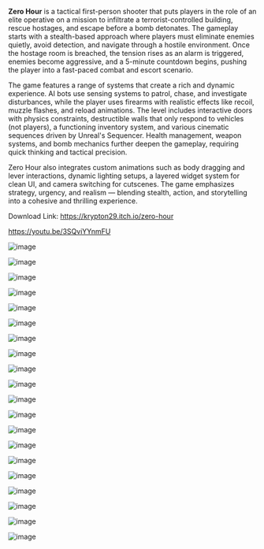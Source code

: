 **Zero Hour** is a tactical first-person shooter that puts players in the role of an elite operative on a mission to infiltrate a terrorist-controlled building, rescue hostages, and escape before a bomb detonates. The gameplay starts with a stealth-based approach where players must eliminate enemies quietly, avoid detection, and navigate through a hostile environment. Once the hostage room is breached, the tension rises as an alarm is triggered, enemies become aggressive, and a 5-minute countdown begins, pushing the player into a fast-paced combat and escort scenario.

The game features a range of systems that create a rich and dynamic experience. AI bots use sensing systems to patrol, chase, and investigate disturbances, while the player uses firearms with realistic effects like recoil, muzzle flashes, and reload animations. The level includes interactive doors with physics constraints, destructible walls that only respond to vehicles (not players), a functioning inventory system, and various cinematic sequences driven by Unreal's Sequencer. Health management, weapon systems, and bomb mechanics further deepen the gameplay, requiring quick thinking and tactical precision.

Zero Hour also integrates custom animations such as body dragging and lever interactions, dynamic lighting setups, a layered widget system for clean UI, and camera switching for cutscenes. The game emphasizes strategy, urgency, and realism — blending stealth, action, and storytelling into a cohesive and thrilling experience.

Download Link: https://krypton29.itch.io/zero-hour

https://youtu.be/3SQviYYnmFU

![image](https://github.com/user-attachments/assets/f52d173d-dc6f-47bb-a897-8fd7772946da)

![image](https://github.com/user-attachments/assets/e286388b-ab52-4975-85b2-45f1395dec10)

![image](https://github.com/user-attachments/assets/e0e44124-e5d5-47c7-a9d1-7a4b9e3826b2)

![image](https://github.com/user-attachments/assets/68748929-5bd5-4eae-9964-546aa0b8ca56)

![image](https://github.com/user-attachments/assets/7e0e78d2-d77e-4a43-a2d3-86d67b1c502e)

![image](https://github.com/user-attachments/assets/f5f69114-fa25-4ace-8ef2-d94c90829697)

![image](https://github.com/user-attachments/assets/f3598c0a-6d1d-4f43-982c-c5940980bc19)

![image](https://github.com/user-attachments/assets/026f0878-067a-4be5-a478-a790a93c072f)

![image](https://github.com/user-attachments/assets/f87fde1c-0af2-4dd2-a456-979dc30e2887)

![image](https://github.com/user-attachments/assets/4a8266cd-b329-47cd-8964-9eef4f94495b)

![image](https://github.com/user-attachments/assets/33ba2c19-c8c3-46b3-ad57-c3fa91035a91)

![image](https://github.com/user-attachments/assets/4abbe99a-c861-46bc-a072-d1f13395dfdb)

![image](https://github.com/user-attachments/assets/458c9e29-9858-4120-b229-85c890279957)

![image](https://github.com/user-attachments/assets/bebb6f29-fabb-4939-be48-ada2b0022a00)

![image](https://github.com/user-attachments/assets/84598f55-d4ef-48c3-af53-0d36aab4c878)

![image](https://github.com/user-attachments/assets/ab2be04a-fe07-4d5a-90dd-159aa6b36a6b)

![image](https://github.com/user-attachments/assets/6edb6790-afba-44fd-8550-88157b2ea073)

![image](https://github.com/user-attachments/assets/264b07bf-bc2e-4fbd-8437-3745b88c16c0)

![image](https://github.com/user-attachments/assets/1d53d6a7-acf3-4500-954f-48792ce51965)

![image](https://github.com/user-attachments/assets/1108a0a7-8ed3-4796-8582-5d676774454b)
